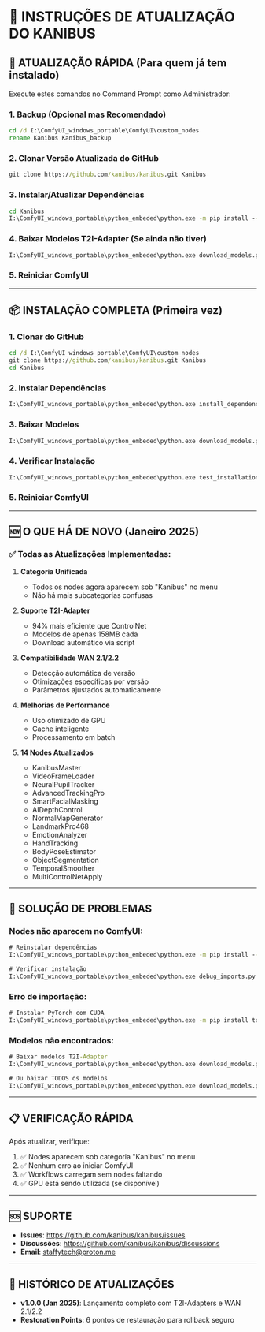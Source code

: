 # 🔄 INSTRUÇÕES DE ATUALIZAÇÃO DO KANIBUS

## 🚀 **ATUALIZAÇÃO RÁPIDA (Para quem já tem instalado)**

Execute estes comandos no Command Prompt como Administrador:

### **1. Backup (Opcional mas Recomendado)**
```cmd
cd /d I:\ComfyUI_windows_portable\ComfyUI\custom_nodes
rename Kanibus Kanibus_backup
```

### **2. Clonar Versão Atualizada do GitHub**
```cmd
git clone https://github.com/kanibus/kanibus.git Kanibus
```

### **3. Instalar/Atualizar Dependências**
```cmd
cd Kanibus
I:\ComfyUI_windows_portable\python_embeded\python.exe -m pip install --upgrade -r requirements.txt
```

### **4. Baixar Modelos T2I-Adapter (Se ainda não tiver)**
```cmd
I:\ComfyUI_windows_portable\python_embeded\python.exe download_models.py
```

### **5. Reiniciar ComfyUI**

---

## 📦 **INSTALAÇÃO COMPLETA (Primeira vez)**

### **1. Clonar do GitHub**
```cmd
cd /d I:\ComfyUI_windows_portable\ComfyUI\custom_nodes
git clone https://github.com/kanibus/kanibus.git Kanibus
cd Kanibus
```

### **2. Instalar Dependências**
```cmd
I:\ComfyUI_windows_portable\python_embeded\python.exe install_dependencies.py
```

### **3. Baixar Modelos**
```cmd
I:\ComfyUI_windows_portable\python_embeded\python.exe download_models.py
```

### **4. Verificar Instalação**
```cmd
I:\ComfyUI_windows_portable\python_embeded\python.exe test_installation.py
```

### **5. Reiniciar ComfyUI**

---

## 🆕 **O QUE HÁ DE NOVO (Janeiro 2025)**

### **✅ Todas as Atualizações Implementadas:**

1. **Categoria Unificada**
   - Todos os nodes agora aparecem sob "Kanibus" no menu
   - Não há mais subcategorias confusas

2. **Suporte T2I-Adapter**
   - 94% mais eficiente que ControlNet
   - Modelos de apenas 158MB cada
   - Download automático via script

3. **Compatibilidade WAN 2.1/2.2**
   - Detecção automática de versão
   - Otimizações específicas por versão
   - Parâmetros ajustados automaticamente

4. **Melhorias de Performance**
   - Uso otimizado de GPU
   - Cache inteligente
   - Processamento em batch

5. **14 Nodes Atualizados**
   - KanibusMaster
   - VideoFrameLoader
   - NeuralPupilTracker
   - AdvancedTrackingPro
   - SmartFacialMasking
   - AIDepthControl
   - NormalMapGenerator
   - LandmarkPro468
   - EmotionAnalyzer
   - HandTracking
   - BodyPoseEstimator
   - ObjectSegmentation
   - TemporalSmoother
   - MultiControlNetApply

---

## 🔧 **SOLUÇÃO DE PROBLEMAS**

### **Nodes não aparecem no ComfyUI:**
```cmd
# Reinstalar dependências
I:\ComfyUI_windows_portable\python_embeded\python.exe -m pip install --upgrade -r requirements.txt

# Verificar instalação
I:\ComfyUI_windows_portable\python_embeded\python.exe debug_imports.py
```

### **Erro de importação:**
```cmd
# Instalar PyTorch com CUDA
I:\ComfyUI_windows_portable\python_embeded\python.exe -m pip install torch torchvision torchaudio --index-url https://download.pytorch.org/whl/cu121
```

### **Modelos não encontrados:**
```cmd
# Baixar modelos T2I-Adapter
I:\ComfyUI_windows_portable\python_embeded\python.exe download_models.py

# Ou baixar TODOS os modelos
I:\ComfyUI_windows_portable\python_embeded\python.exe download_models.py --all
```

---

## 📋 **VERIFICAÇÃO RÁPIDA**

Após atualizar, verifique:

1. ✅ Nodes aparecem sob categoria "Kanibus" no menu
2. ✅ Nenhum erro ao iniciar ComfyUI
3. ✅ Workflows carregam sem nodes faltando
4. ✅ GPU está sendo utilizada (se disponível)

---

## 🆘 **SUPORTE**

- **Issues**: https://github.com/kanibus/kanibus/issues
- **Discussões**: https://github.com/kanibus/kanibus/discussions
- **Email**: staffytech@proton.me

---

## 🔄 **HISTÓRICO DE ATUALIZAÇÕES**

- **v1.0.0 (Jan 2025)**: Lançamento completo com T2I-Adapters e WAN 2.1/2.2
- **Restoration Points**: 6 pontos de restauração para rollback seguro